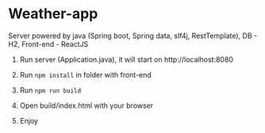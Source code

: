 # Weather-app
Server powered by java (Spring boot, Spring data, slf4j, RestTemplate), DB - H2, Front-end - ReactJS

1. Run server (Application.java), it will start on http://localhost:8080
2. Run `npm install` in folder with front-end
3. Run `npm run build`
4. Open build/index.html with your browser

5. Enjoy
